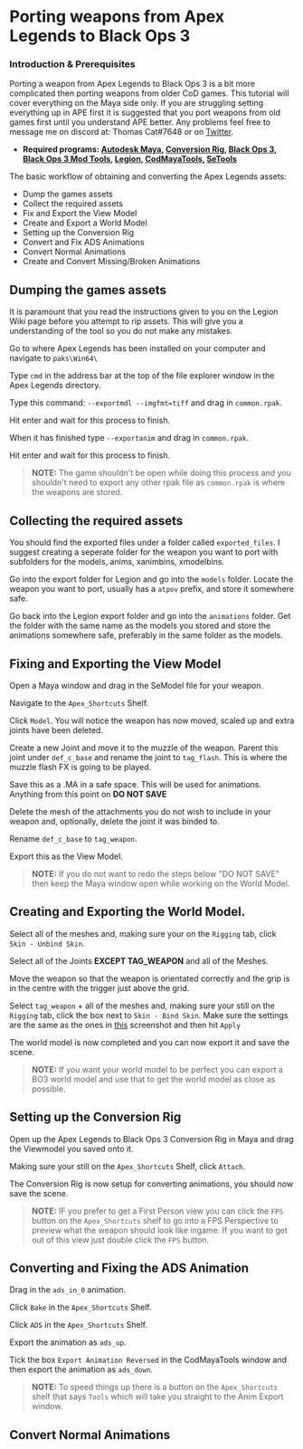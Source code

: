 # Porting weapons from Apex Legends to Black Ops 3

### Introduction & Prerequisites
Porting a weapon from Apex Legends to Black Ops 3 is a bit more complicated then porting weapons from older CoD games. This tutorial will cover everything on the Maya side only. If you are struggling setting everything up in APE first it is suggested that you port weapons from old games first until you understand APE better. Any problems feel free to message me on discord at: Thomas Cat#7648 or on [Twitter](https://twitter.com/SpSSdyMain).

- **Required programs: [Autodesk Maya](http://www.autodesk.com/products/maya/overview), [Conversion Rig](https://modme.co/index.php?view=topic&tid=2860), [Black Ops 3](http://store.steampowered.com/app/311210/), [Black Ops 3 Mod Tools](http://steamcommunity.com/app/455130), [Legion](https://wiki.modme.co/wiki/apps/Legion.html), [CodMayaTools](https://github.com/LunaRyuko/CoDMayaTools/releases), [SeTools](https://github.com/dtzxporter/SETools)**

The basic workflow of obtaining and converting the Apex Legends assets:
 - Dump the games assets
 - Collect the required assets
 - Fix and Export the View Model
 - Create and Export a World Model
 - Setting up the Conversion Rig
 - Convert and Fix ADS Animations
 - Convert Normal Animations
 - Create and Convert Missing/Broken Animations

## Dumping the games assets
It is paramount that you read the instructions given to you on the Legion Wiki page before you attempt to rip assets. This will give you a understanding of the tool so you do not make any mistakes.

Go to where Apex Legends has been installed on your computer and navigate to `paks\Win64\`

Type `cmd` in the address bar at the top of the file explorer window in the Apex Legends directory.

Type this command: `--exportmdl --imgfmt=tiff` and drag in `common.rpak`.

Hit enter and wait for this process to finish.

When it has finished type `--exportanim` and drag in `common.rpak`.

Hit enter and wait for this process to finish.

> **NOTE:** The game shouldn't be open while doing this process and you shouldn't need to export any other rpak file as `common.rpak` is where the weapons are stored.

## Collecting the required assets
You should find the exported files under a folder called `exported_files`. I suggest creating a seperate folder for the weapon you want to port with subfolders for the models, anims, xanimbins, xmodelbins.

Go into the export folder for Legion and go into the `models` folder. Locate the weapon you want to port, usually has a `atpov` prefix, and store it somewhere safe.

Go back into the Legion export folder and go into the `animations` folder. Get the folder with the same name as the models you stored and store the animations somewhere safe, preferably in the same folder as the models.

## Fixing and Exporting the View Model

Open a Maya window and drag in the SeModel file for your weapon.

Navigate to the `Apex_Shortcuts` Shelf.

Click `Model`. You will notice the weapon has now moved, scaled up and extra joints have been deleted.

Create a new Joint and move it to the muzzle of the weapon. Parent this joint under `def_c_base` and rename the joint to `tag_flash`. This is where the muzzle flash FX is going to be played.

Save this as a .MA in a safe space. This will be used for animations. Anything from this point on **DO NOT SAVE**

Delete the mesh of the attachments you do not wish to include in your weapon and, optionally, delete the joint it was binded to.

Rename `def_c_base` to `tag_weapon`.

Export this as the View Model.

> **NOTE:** If you do not want to redo the steps below "DO NOT SAVE" then keep the Maya window open while working on the World Model.

## Creating and Exporting the World Model.

Select all of the meshes and, making sure your on the `Rigging` tab, click `Skin - Unbind Skin`.

Select all of the Joints **EXCEPT TAG_WEAPON** and all of the Meshes.

Move the weapon so that the weapon is orientated correctly and the grip is in the centre with the trigger just above the grid.

Select `tag_weapon` + all of the meshes and, making sure your still on the `Rigging` tab, click the box next to `Skin - Bind Skin`. Make sure the settings are the same as the ones in [this](https://i.imgur.com/jdJ4Y2N.png) screenshot and then hit `Apply`

The world model is now completed and you can now export it and save the scene.

> **NOTE:** If you want your world model to be perfect you can export a BO3 world model and use that to get the world model as close as possible. 

## Setting up the Conversion Rig

Open up the Apex Legends to Black Ops 3 Conversion Rig in Maya and drag the Viewmodel you saved onto it.

Making sure your still on the `Apex_Shortcuts` Shelf, click `Attach`.

The Conversion Rig is now setup for converting animations, you should now save the scene.

> **NOTE:** IF you prefer to get a First Person view you can click the `FPS` button on the `Apex_Shortcuts` shelf to go into a FPS Perspective to preview what the weapon should look like ingame. If you want to get out of this view just double click the `FPS` button.

## Converting and Fixing the ADS Animation

Drag in the `ads_in_0` animation.

Click `Bake` in the `Apex_Shortcuts` Shelf.

Click `ADS` in the `Apex_Shortcuts` Shelf.

Export the animation as `ads_up`.

Tick the box `Export Animation Reversed` in the CodMayaTools window and then export the animation as `ads_down`.

> **NOTE:** To speed things up there is a button on the `Apex_Shortcuts` shelf that says `Tools` which will take you straight to the Anim Export window.

## Convert Normal Animations



